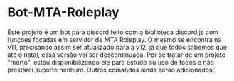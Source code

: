 # Bot-MTA-Roleplay
Este projeto é um bot para discord feito com a biblioteca discord.js com funçoes focadas em servidor de MTA Roleplay. O mesmo se encontra na v11, precisando assim ser atualizado para a v12, já que todos sabemos que ate o natal, essa versão vai ser descontinuada.
Por se tratar de um projeto "morto", estou disponibilizando ele para estudo ou uso de todos e não prestarei suporte nenhum. Outros comandos ainda serão adicionados!
